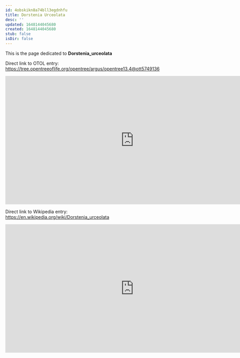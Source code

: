 ```yaml
---
id: 4obskikn8a74bll3egdnhfu
title: Dorstenia Urceolata
desc: ''
updated: 1648144045680
created: 1648144045680
stub: false
isDir: false
---
```

This is the page dedicated to **Dorstenia_urceolata**


Direct link to OTOL entry: https://tree.opentreeoflife.org/opentree/argus/opentree13.4@ott5749136



<html>
    <body>
    <iframe src="https://tree.opentreeoflife.org/opentree/argus/opentree13.4@ott5749136"
    width="800" height="400" frameborder="0" allowfullscreen> </iframe>
    </body>
</html>
    


Direct link to Wikipedia entry: https://en.wikipedia.org/wiki/Dorstenia_urceolata



<html>
    <body>
    <iframe src="https://en.wikipedia.org/wiki/Dorstenia_urceolata"
    width="800" height="400" frameborder="0" allowfullscreen> </iframe>
    </body>
</html>
    
